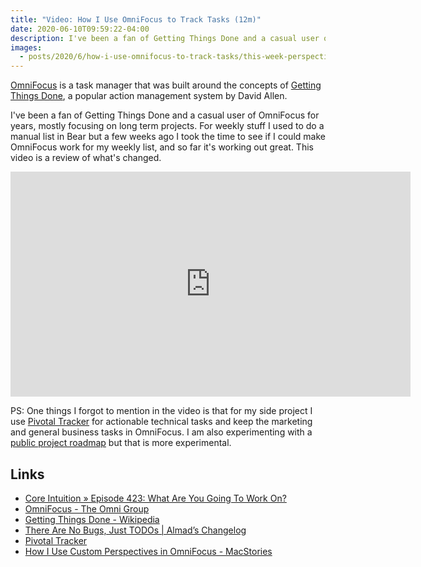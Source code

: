 ```yaml
---
title: "Video: How I Use OmniFocus to Track Tasks (12m)"
date: 2020-06-10T09:59:22-04:00
description: I've been a fan of Getting Things Done and a casual user of OmniFocus for years, mostly focusing on long term projects. For weekly stuff I used to do a manual list in Bear but a few weeks ago I took the time to see if I could make OmniFocus work for my weekly list, and so far it's working out great. This video is a review of what's changed.
images:
  - posts/2020/6/how-i-use-omnifocus-to-track-tasks/this-week-perspective.png
---
```


[OmniFocus](https://www.omnigroup.com/omnifocus/) is a task manager that was built around the concepts of [Getting Things Done](https://en.wikipedia.org/wiki/Getting_Things_Done), a popular action management system by David Allen. 

I've been a fan of Getting Things Done and a casual user of OmniFocus for years, mostly focusing on long term projects. For weekly stuff I used to do a manual list in Bear but a few weeks ago I took the time to see if I could make OmniFocus work for my weekly list, and so far it's working out great. This video is a review of what's changed.

<iframe src="https://player.vimeo.com/video/427774922" width="640" height="360" frameborder="0" allow="autoplay; fullscreen" allowfullscreen></iframe>

PS: One things I forgot to mention in the video is that for my side project I use [Pivotal Tracker](https://www.pivotaltracker.com) for actionable technical tasks and keep the marketing and general business tasks in OmniFocus. I am also experimenting with a [public project roadmap](https://trello.com/b/Z74hJIPj/clubhouse-roadmap) but that is more experimental.

## Links

* [Core Intuition » Episode 423: What Are You Going To Work On?](https://coreint.org/2020/06/episode-423-what-are-you-going-to-work-on/)
* [OmniFocus - The Omni Group](https://www.omnigroup.com/omnifocus)
* [Getting Things Done - Wikipedia](https://en.wikipedia.org/wiki/Getting_Things_Done)
* [There Are No Bugs, Just TODOs | Almad’s Changelog](https://almad.blog/essays/no-bugs-just-todos/)
* [Pivotal Tracker](https://www.pivotaltracker.com)
* [How I Use Custom Perspectives in OmniFocus - MacStories](https://www.macstories.net/ios/how-i-use-custom-perspectives-in-omnifocus/)